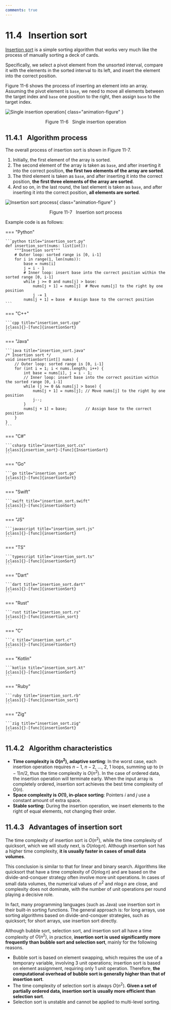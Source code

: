 ```yaml
---
comments: true
---
```


# 11.4 &nbsp; Insertion sort

<u>Insertion sort</u> is a simple sorting algorithm that works very much like the process of manually sorting a deck of cards.

Specifically, we select a pivot element from the unsorted interval, compare it with the elements in the sorted interval to its left, and insert the element into the correct position.

Figure 11-6 shows the process of inserting an element into an array. Assuming the pivot element is `base`, we need to move all elements between the target index and `base` one position to the right, then assign `base` to the target index.

![Single insertion operation](insertion_sort.assets/insertion_operation.png){ class="animation-figure" }

<p align="center"> Figure 11-6 &nbsp; Single insertion operation </p>

## 11.4.1 &nbsp; Algorithm process

The overall process of insertion sort is shown in Figure 11-7.

1. Initially, the first element of the array is sorted.
2. The second element of the array is taken as `base`, and after inserting it into the correct position, **the first two elements of the array are sorted**.
3. The third element is taken as `base`, and after inserting it into the correct position, **the first three elements of the array are sorted**.
4. And so on, in the last round, the last element is taken as `base`, and after inserting it into the correct position, **all elements are sorted**.

![Insertion sort process](insertion_sort.assets/insertion_sort_overview.png){ class="animation-figure" }

<p align="center"> Figure 11-7 &nbsp; Insertion sort process </p>

Example code is as follows:

=== "Python"

    ```python title="insertion_sort.py"
    def insertion_sort(nums: list[int]):
        """Insertion sort"""
        # Outer loop: sorted range is [0, i-1]
        for i in range(1, len(nums)):
            base = nums[i]
            j = i - 1
            # Inner loop: insert base into the correct position within the sorted range [0, i-1]
            while j >= 0 and nums[j] > base:
                nums[j + 1] = nums[j]  # Move nums[j] to the right by one position
                j -= 1
            nums[j + 1] = base  # Assign base to the correct position
    ```

=== "C++"

    ```cpp title="insertion_sort.cpp"
    [class]{}-[func]{insertionSort}
    ```

=== "Java"

    ```java title="insertion_sort.java"
    /* Insertion sort */
    void insertionSort(int[] nums) {
        // Outer loop: sorted range is [0, i-1]
        for (int i = 1; i < nums.length; i++) {
            int base = nums[i], j = i - 1;
            // Inner loop: insert base into the correct position within the sorted range [0, i-1]
            while (j >= 0 && nums[j] > base) {
                nums[j + 1] = nums[j]; // Move nums[j] to the right by one position
                j--;
            }
            nums[j + 1] = base;        // Assign base to the correct position
        }
    }
    ```

=== "C#"

    ```csharp title="insertion_sort.cs"
    [class]{insertion_sort}-[func]{InsertionSort}
    ```

=== "Go"

    ```go title="insertion_sort.go"
    [class]{}-[func]{insertionSort}
    ```

=== "Swift"

    ```swift title="insertion_sort.swift"
    [class]{}-[func]{insertionSort}
    ```

=== "JS"

    ```javascript title="insertion_sort.js"
    [class]{}-[func]{insertionSort}
    ```

=== "TS"

    ```typescript title="insertion_sort.ts"
    [class]{}-[func]{insertionSort}
    ```

=== "Dart"

    ```dart title="insertion_sort.dart"
    [class]{}-[func]{insertionSort}
    ```

=== "Rust"

    ```rust title="insertion_sort.rs"
    [class]{}-[func]{insertion_sort}
    ```

=== "C"

    ```c title="insertion_sort.c"
    [class]{}-[func]{insertionSort}
    ```

=== "Kotlin"

    ```kotlin title="insertion_sort.kt"
    [class]{}-[func]{insertionSort}
    ```

=== "Ruby"

    ```ruby title="insertion_sort.rb"
    [class]{}-[func]{insertion_sort}
    ```

=== "Zig"

    ```zig title="insertion_sort.zig"
    [class]{}-[func]{insertionSort}
    ```

## 11.4.2 &nbsp; Algorithm characteristics

- **Time complexity is $O(n^2)$, adaptive sorting**: In the worst case, each insertion operation requires $n - 1$, $n-2$, ..., $2$, $1$ loops, summing up to $(n - 1) n / 2$, thus the time complexity is $O(n^2)$. In the case of ordered data, the insertion operation will terminate early. When the input array is completely ordered, insertion sort achieves the best time complexity of $O(n)$.
- **Space complexity is $O(1)$, in-place sorting**: Pointers $i$ and $j$ use a constant amount of extra space.
- **Stable sorting**: During the insertion operation, we insert elements to the right of equal elements, not changing their order.

## 11.4.3 &nbsp; Advantages of insertion sort

The time complexity of insertion sort is $O(n^2)$, while the time complexity of quicksort, which we will study next, is $O(n \log n)$. Although insertion sort has a higher time complexity, **it is usually faster in cases of small data volumes**.

This conclusion is similar to that for linear and binary search. Algorithms like quicksort that have a time complexity of $O(n \log n)$ and are based on the divide-and-conquer strategy often involve more unit operations. In cases of small data volumes, the numerical values of $n^2$ and $n \log n$ are close, and complexity does not dominate, with the number of unit operations per round playing a decisive role.

In fact, many programming languages (such as Java) use insertion sort in their built-in sorting functions. The general approach is: for long arrays, use sorting algorithms based on divide-and-conquer strategies, such as quicksort; for short arrays, use insertion sort directly.

Although bubble sort, selection sort, and insertion sort all have a time complexity of $O(n^2)$, in practice, **insertion sort is used significantly more frequently than bubble sort and selection sort**, mainly for the following reasons.

- Bubble sort is based on element swapping, which requires the use of a temporary variable, involving 3 unit operations; insertion sort is based on element assignment, requiring only 1 unit operation. Therefore, **the computational overhead of bubble sort is generally higher than that of insertion sort**.
- The time complexity of selection sort is always $O(n^2)$. **Given a set of partially ordered data, insertion sort is usually more efficient than selection sort**.
- Selection sort is unstable and cannot be applied to multi-level sorting.
